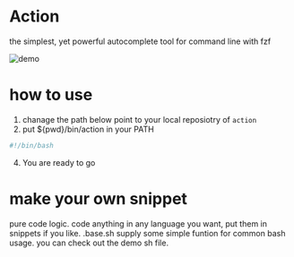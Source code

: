 # Action
the simplest, yet powerful autocomplete tool for command line with fzf

![demo](https://zk4bucket.oss-cn-beijing.aliyuncs.com/uPic/demo.gif)


# how to use 
1. chanage the path below point to your local reposiotry of `action`
2. put ${pwd}/bin/action in your PATH 
``` bash
#!/bin/bash
```

4. You are ready to go

# make your own snippet 

pure code logic. code anything in any language you want, put them in snippets if you like.
.base.sh supply some simple funtion for common bash usage. you can check out the demo sh file.





